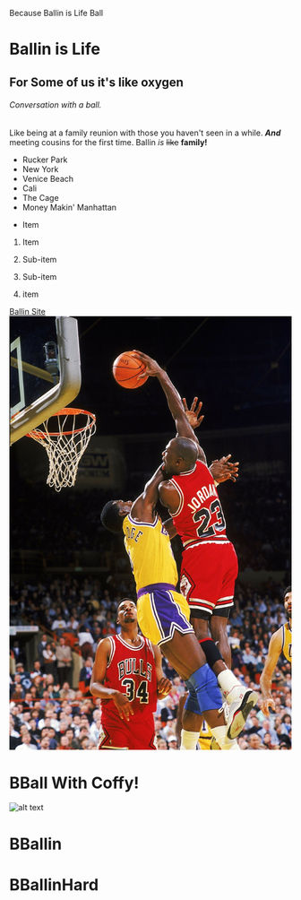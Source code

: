 
Because Ballin is Life
Ball
# Ballin is Life
## For Some of us it's like oxygen

###### Conversation with a ball.
Like being at a family reunion with those you haven't seen in a while. ***And*** meeting cousins for the first time. Ballin *is* ~~like~~ **family!**  


 * Rucker Park
* New York
 * Venice Beach
* Cali
 * The Cage
* Money Makin' Manhattan


- Item

1. Item
  1. Sub-item
  2. Sub-item

3. item

[Ballin Site](http://www.currentinculture.com)
![local photo](assets/mike.jpg)

# BBall With Coffy!
![alt text](https://wallpapersin4k.net/wp-content/uploads/2017/02/Coffy-Movie-Wallpapers-5.jpg)
# BBallin
# BBallinHard
